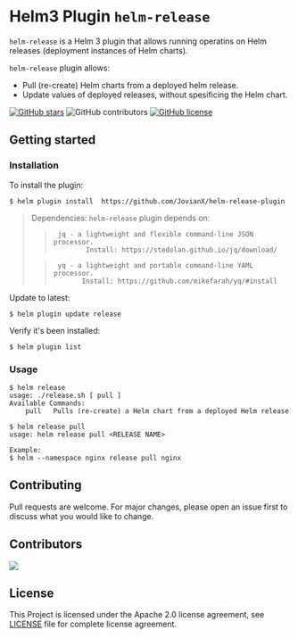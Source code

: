# Helm3 Plugin `helm-release`
`helm-release` is a Helm 3 plugin that allows running operatins on Helm releases (deployment instances of Helm charts). 

`helm-release` plugin allows:

 * Pull (re-create) Helm charts from a deployed helm release.
 * Update values of deployed releases, without spesificing the Helm chart.

[![GitHub stars](https://img.shields.io/github/stars/JovianX/helm-release-plugin)](https://github.com/JovianX/helm-release-plugin/stargazers)
![GitHub contributors](https://img.shields.io/github/contributors/JovianX/helm-release-plugin)
[![GitHub license](https://img.shields.io/github/license/JovianX/helm-release-plugin)](https://github.com/JovianX/helm-release-plugin)

## Getting started
### Installation
To install the plugin:
```shell
$ helm plugin install  https://github.com/JovianX/helm-release-plugin
```

>
> Dependencies: `helm-release` plugin depends on:  
>>      jq - a lightweight and flexible command-line JSON processor.   
>>             Install: https://stedolan.github.io/jq/download/  
> 
>>      yq - a lightweight and portable command-line YAML processor.   
>>            Install: https://github.com/mikefarah/yq/#install
>

Update to latest:
```shell
$ helm plugin update release
```
Verify it's been installed:
```shell
$ helm plugin list
```


### Usage
```
$ helm release
usage: ./release.sh [ pull ]
Available Commands:
    pull   Pulls (re-create) a Helm chart from a deployed Helm release

$ helm release pull 
usage: helm release pull <RELEASE NAME>

Example:
$ helm --namespace nginx release pull nginx

```

## Contributing
Pull requests are welcome. For major changes, please open an issue first to discuss what you would like to change.

## Contributors
<a href="https://github.com/JovianX/helm-release-plugin/contributors">
  <img src="https://contrib.rocks/image?repo=JovianX/helm-release-plugin" />
</a>

## License
This Project is licensed under the Apache 2.0 license agreement, see [LICENSE](https://github.com/JovianX/helm-release-plugin/blob/main/LICENSE) file for complete license agreement.